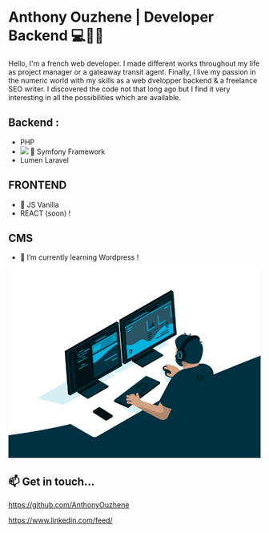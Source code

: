 # Anthony Ouzhene | Developer Backend 💻👋🚀

Hello, I'm a french web developer. I made different works throughout my life as project manager or a gateaway transit agent.
Finally, I live my passion in the numeric world with my skills as a web dvelopper backend & a freelance SEO writer.
I discovered the code not that long ago but I find it very interesting in all the possibilities which are available.

## Backend :
- PHP
- <img src="https://img.icons8.com/color/48/000000/symfony.png"/> 🔭 Symfony Framework
- Lumen Laravel


## FRONTEND
- 🚅 JS Vanilla
- REACT (soon) !

## CMS
- 🌱 I’m currently learning Wordpress !

![Cover](https://github.com/AnthonyOuzhene/AnthonyOuzhene/blob/main/img/code.gif)

## 📫 Get in touch...

https://github.com/AnthonyOuzhene

https://www.linkedin.com/feed/
